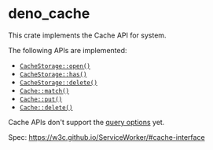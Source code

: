 # deno_cache

This crate implements the Cache API for system.

The following APIs are implemented:

- [`CacheStorage::open()`][cache_storage_open]
- [`CacheStorage::has()`][cache_storage_has]
- [`CacheStorage::delete()`][cache_storage_delete]
- [`Cache::match()`][cache_match]
- [`Cache::put()`][cache_put]
- [`Cache::delete()`][cache_delete]

Cache APIs don't support the [query options][query_options] yet.

Spec: https://w3c.github.io/ServiceWorker/#cache-interface

[query_options]: https://w3c.github.io/ServiceWorker/#dictdef-cachequeryoptions
[cache_storage_open]: https://developer.mozilla.org/en-US/docs/Web/API/CacheStorage/open
[cache_storage_has]: https://developer.mozilla.org/en-US/docs/Web/API/CacheStorage/has
[cache_storage_delete]: https://developer.mozilla.org/en-US/docs/Web/API/CacheStorage/delete
[cache_match]: https://developer.mozilla.org/en-US/docs/Web/API/Cache/match
[cache_put]: https://developer.mozilla.org/en-US/docs/Web/API/Cache/put
[cache_delete]: https://developer.mozilla.org/en-US/docs/Web/API/Cache/delete
